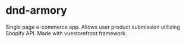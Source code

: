 # dnd-armory
Single page e-commerce app. Allows user product submission utilizing Shopify API. Made with vuestorefront framework.